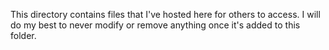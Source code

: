 This directory contains files that I've hosted here for others to access. I will do my best to never modify or remove anything once it's added to this folder.

